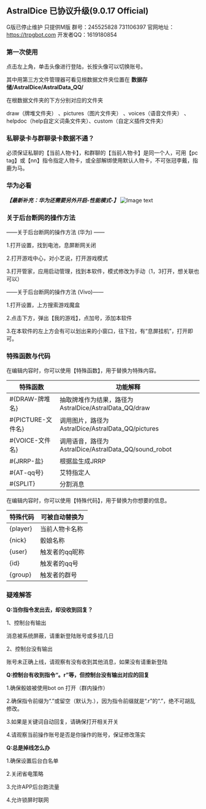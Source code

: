 ## AstralDice 已协议升级(9.0.17 Official)
G版已停止维护
只提供M版
群号：245525828 731106397 官网地址：https://trpgbot.com
开发者QQ：1619180854

### 第一次使用
点击左上角，单击头像进行登陆，长按头像可以切换账号。 

其中用第三方文件管理器可看见根数据文件夹位置在 **数据存储/AstralDice/AstralData_QQ/** 

在根数据文件夹的下方分别对应的文件夹 

draw（牌堆文件夹） 、pictures（图片文件夹） 、voices（语音文件夹） 、helpdoc（help自定义词条文件夹）、custom（自定义插件文件夹）

### 私聊录卡与群聊录卡数据不通？
必须保证私聊的【当前人物卡】，和群聊的【当前人物卡】是同一个人，可用【pc tag】或【nn】指令指定人物卡，或全部解绑使用默认人物卡，不可张冠李戴，指鹿为马。

### 华为必看
***【最新补充：华为还需要另外开启-性能模式-】***
![Image text](https://z3.ax1x.com/2021/07/13/WkIbFJ.jpg)

### 关于后台断网的操作方法

——关于后台断网的操作方法 (华为) ——

1.打开设置，找到电池，息屏断网关闭

2.打开游戏中心，对小艺说，打开游戏模式

3.打开管家，应用启动管理，找到本软件，模式修改为手动（1，3打开，想关联也可以）

——关于后台断网的操作方法 (Vivo)——

1.打开设置，上方搜索游戏魔盒

2.点击下方，弹出【我的游戏】，点加号，添加本软件

3.在本软件的左上方会有可以划出来的小窗口，往下拉，有“息屏挂机”，打开即可。



### 特殊函数与代码
在编辑内容时，你可以使用【特殊函数】，用于替换为特殊内容。

|  特殊函数   | 功能解释  |
|  ----  | ----  |
| #{DRAW-牌堆名}  | 抽取牌堆作为结果，路径为 AstralDice/AstralData_QQ/draw |
| #{PICTURE-文件名}  | 调用图片，路径为 AstralDice/AstralData_QQ/pictures |
| #{VOICE-文件名}  | 调用语音，路径为 AstralDice/AstralData_QQ/sound_robot |
| #{JRRP-盐}  | 根据盐生成JRRP |
| #{AT-qq号}  | 艾特指定人 |
| #{SPLIT}  | 分割消息 |

在编辑内容时，你可以使用【特殊代码】，用于替换为你想要的信息。

|  特殊代码   | 可被自动替换为  |
|  ----  | ----  |
| {player}  | 当前人物卡名称 |
| {nick}  | 骰娘名称 |
| {user}  | 触发者的qq昵称 |
| {id}  | 触发者的qq号 |
| {group}  | 触发者的群号 |

### 疑难解答

**Q:当你指令发出去，却没收到回复？**

1、控制台有输出 

消息被系统屏蔽，请重新登陆账号或多挂几日 

2、控制台没有输出 

账号未正确上线，请观察有没有收到其他消息，如果没有请重新登陆

**Q:控制台有收到指令“。r”等，但控制台没有输出对应的回复**

1.确保骰娘被使用bot on 打开（群内操作）

2.确保指令前缀为“.”或留空（默认为.），因为指令前缀就是“.r”的“.”，绝不可胡乱修改。

3.如果是关键词自动回复，请确保打开相关开关

4.请观察当前操作账号是否是你操作的账号，保证修改落实

**Q:总是掉线怎么办**

1.确保设置后台白名单

2.关闭省电策略

3.允许APP后台跑流量

4.允许锁屏时联网
